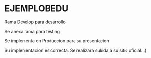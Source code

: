 # EJEMPLOBEDU
Rama Develop para desarrollo

Se anexa rama para testing

Se implementa en Produccion para su presentacion

Su implementacion es correcta. Se realizara subida a su sitio oficial. :)
